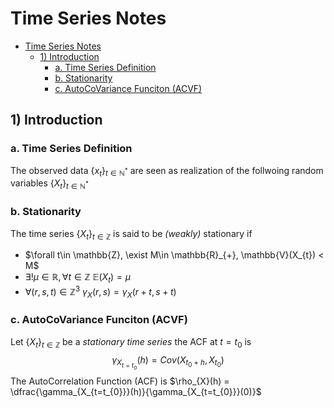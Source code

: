 # Time Series Notes

- [Time Series Notes](#time-series-notes)
  - [1) Introduction](#1-introduction)
    - [a. Time Series Definition](#a-time-series-definition)
    - [b. Stationarity](#b-stationarity)
    - [c. AutoCoVariance Funciton (ACVF)](#c-autocovariance-funciton-acvf)

## 1) Introduction
###  a. Time Series Definition
The observed data $\{x_{t}\}_{t\in\mathbb{N}^{*}}$ are seen as realization of the follwoing random variables $\{X_{t}\}_{t\in\mathbb{N}^{*}}$
### b. Stationarity
The time series $\{X_{t}\}_{t\in\mathbb{Z}}$ is said to be *(weakly)* stationary if 
- $\forall t\in \mathbb{Z}, \exist M\in \mathbb{R}_{+}, \mathbb{V}(X_{t}) < M$
- $\exists! \mu \in \mathbb{R}, \forall t\in\mathbb{Z} ~\mathbb{E}(X_{t}) = \mu$ 
- $\forall (r, s, t) \in\mathbb{Z}^{3}~\gamma_{X}(r, s) = \gamma_{X}(r + t, s + t)$
### c. AutoCoVariance Funciton (ACVF) 
Let $\{X_{t}\}_{t\in\mathbb{Z}}$ be a *stationary time series* the ACF at $t=t_{0}$ is 
$$ \gamma_{X_{t=t_{0}}}(h) = Cov(X_{t_{0}+h}, X_{t_{0}})$$
The AutoCorrelation Function (ACF) is 
$\rho_{X}(h) = \dfrac{\gamma_{X_{t=t_{0}}}(h)}{\gamma_{X_{t=t_{0}}}(0)}$